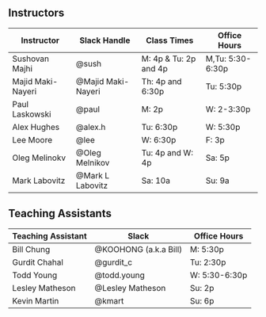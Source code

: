 ## Instructors 

| Instructor        | Slack Handle       | Class Times           | Office Hours       |
|-------------------|--------------------|-----------------------|--------------------|
| Sushovan Majhi    | @sush              | M: 4p & Tu: 2p and 4p | M,Tu: 5:30-6:30p   |
| Majid Maki-Nayeri | @Majid Maki-Nayeri | Th:  4p and 6:30p     | Tu: 5:30p          |
| Paul Laskowski    | @paul              | M:   2p               | W: 2-3:30p         |
| Alex Hughes       | @alex.h            | Tu:  6:30p            | W: 5:30p          |
| Lee Moore         | @lee               | W:   6:30p            | F:  3p             |
| Oleg Melinokv     | @Oleg Melnikov     | Tu: 4p and W: 4p      | Sa: 5p             |
| Mark Labovitz     | @Mark L Labovitz   | Sa: 10a               | Su: 9a             | 

## Teaching Assistants

| Teaching Assistant | Slack                 | Office Hours   |
|--------------------|-----------------------|----------------|
| Bill Chung         | @KOOHONG (a.k.a Bill) | M: 5:30p       |
| Gurdit Chahal      | @gurdit_c             | Tu: 2:30p      |
| Todd Young         | @todd.young           | W:  5:30-6:30p |
| Lesley Matheson    | @Lesley Matheson      | Su: 2p         |
| Kevin Martin       | @kmart                | Su: 6p         |
